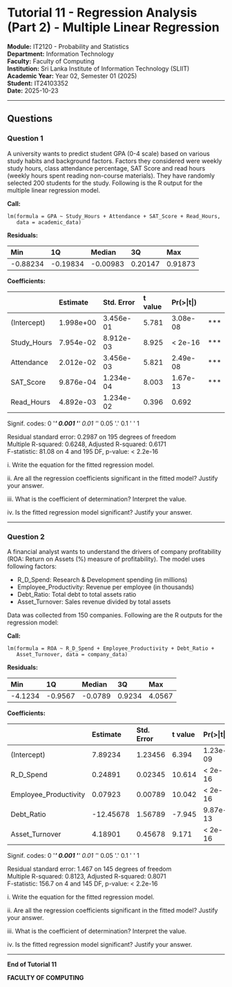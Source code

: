 # Tutorial 11 - Regression Analysis (Part 2) - Multiple Linear Regression

**Module:** IT2120 - Probability and Statistics  
**Department:** Information Technology  
**Faculty:** Faculty of Computing  
**Institution:** Sri Lanka Institute of Information Technology (SLIIT)  
**Academic Year:** Year 02, Semester 01 (2025)  
**Student:** IT24103352  
**Date:** 2025-10-23

---

## Questions

### Question 1

A university wants to predict student GPA (0-4 scale) based on various study habits and background factors. Factors they considered were weekly study hours, class attendance percentage, SAT Score and read hours (weekly hours spent reading non-course materials). They have randomly selected 200 students for the study. Following is the R output for the multiple linear regression model.

**Call:**
```
lm(formula = GPA ~ Study_Hours + Attendance + SAT_Score + Read_Hours,
   data = academic_data)
```

**Residuals:**

| Min | 1Q | Median | 3Q | Max |
|:---|:---|:---|:---|:---|
| -0.88234 | -0.19834 | -0.00983 | 0.20147 | 0.91873 |

**Coefficients:**

| | Estimate | Std. Error | t value | Pr(>\|t\|) | |
|:---|:---|:---|:---|:---|:---|
| (Intercept) | 1.998e+00 | 3.456e-01 | 5.781 | 3.08e-08 | *** |
| Study_Hours | 7.954e-02 | 8.912e-03 | 8.925 | < 2e-16 | *** |
| Attendance | 2.012e-02 | 3.456e-03 | 5.821 | 2.49e-08 | *** |
| SAT_Score | 9.876e-04 | 1.234e-04 | 8.003 | 1.67e-13 | *** |
| Read_Hours | 4.892e-03 | 1.234e-02 | 0.396 | 0.692 | |

Signif. codes: 0 '***' 0.001 '**' 0.01 '*' 0.05 '.' 0.1 ' ' 1

Residual standard error: 0.2987 on 195 degrees of freedom  
Multiple R-squared: 0.6248, Adjusted R-squared: 0.6171  
F-statistic: 81.08 on 4 and 195 DF, p-value: < 2.2e-16

i. Write the equation for the fitted regression model.

ii. Are all the regression coefficients significant in the fitted model? Justify your answer.

iii. What is the coefficient of determination? Interpret the value.

iv. Is the fitted regression model significant? Justify your answer.

---

### Question 2

A financial analyst wants to understand the drivers of company profitability (ROA: Return on Assets (%) measure of profitability). The model uses following factors:

- R_D_Spend: Research & Development spending (in millions)
- Employee_Productivity: Revenue per employee (in thousands)
- Debt_Ratio: Total debt to total assets ratio
- Asset_Turnover: Sales revenue divided by total assets

Data was collected from 150 companies. Following are the R outputs for the regression model:

**Call:**
```
lm(formula = ROA ~ R_D_Spend + Employee_Productivity + Debt_Ratio +
   Asset_Turnover, data = company_data)
```

**Residuals:**

| Min | 1Q | Median | 3Q | Max |
|:---|:---|:---|:---|:---|
| -4.1234 | -0.9567 | -0.0789 | 0.9234 | 4.0567 |

**Coefficients:**

| | Estimate | Std. Error | t value | Pr(>\|t\|) | |
|:---|:---|:---|:---|:---|:---|
| (Intercept) | 7.89234 | 1.23456 | 6.394 | 1.23e-09 | *** |
| R_D_Spend | 0.24891 | 0.02345 | 10.614 | < 2e-16 | *** |
| Employee_Productivity | 0.07923 | 0.00789 | 10.042 | < 2e-16 | *** |
| Debt_Ratio | -12.45678 | 1.56789 | -7.945 | 9.87e-13 | *** |
| Asset_Turnover | 4.18901 | 0.45678 | 9.171 | < 2e-16 | *** |

Signif. codes: 0 '***' 0.001 '**' 0.01 '*' 0.05 '.' 0.1 ' ' 1

Residual standard error: 1.467 on 145 degrees of freedom  
Multiple R-squared: 0.8123, Adjusted R-squared: 0.8071  
F-statistic: 156.7 on 4 and 145 DF, p-value: < 2.2e-16

i. Write the equation for the fitted regression model.

ii. Are all the regression coefficients significant in the fitted model? Justify your answer.

iii. What is the coefficient of determination? Interpret the value.

iv. Is the fitted regression model significant? Justify your answer.

---

**End of Tutorial 11**

**FACULTY OF COMPUTING**
